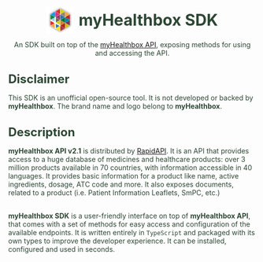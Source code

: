 <style>
   .container {
      font-familiy: Poppins;
      color: #2d4734;  
   }
   .container p {
      margin-bottom: 30px;
   }
   .container h1, .container h2 {
      margin: 0;
      padding: 0
   }
   .container h1 {
      font-size: 32px;
   }
   .container h2 {
      font-size: 24px;
      margin: 15px 0;
   }
   .container .logo {
      display: flex;
      justify-content: center;
      align-items: center;
      gap: 10px;
      margin-bottom: 10px;
   }
</style>

<link rel="preconnect" href="https://fonts.googleapis.com">
<link rel="preconnect" href="https://fonts.gstatic.com" crossorigin>
<link href="https://fonts.googleapis.com/css2?family=Poppins:wght@400;600&display=swap" rel="stylesheet">
<link href="./docs/static/styles.css" rel="stylesheet">

<div class="container">
<div class="logo">
   <img src="docs/static/logo.png" alt="myHealthbox Logo" width="55" />
   <h1>myHealthbox SDK</h1> 
</div>
<p align="center">An SDK built on top of the <a href="https://rapidapi.com/roblat/api/myhealthbox/" target="_blank">myHealthbox API</a>, exposing methods for using and accessing the API.
</p>

## Disclaimer

This SDK is an unofficial open-source tool. It is not developed or backed by **myHealthbox**. The brand name and logo belong to **myHealthbox**.

## Description

**myHealthbox API v2.1** is distributed by <a href="https://rapidapi.com/roblat/api/myhealthbox/" target="_blank">RapidAPI</a>. It is an API that provides access to a huge database of medicines and healthcare products: over 3 million products available in 70 countries, with information accessible in 40 languages. It provides basic information for a product like name, active ingredients, dosage, ATC code and more. It also exposes documents, related to a product (i.e. Patient Information Leaflets, SmPC, etc.)

**myHealthbox SDK** is a user-friendly interface on top of **myHealthbox API**, that comes with a set of methods for easy access and configuration of the available endpoints. It is written entirely in `TypeScript` and packaged with its own types to improve the developer experience. It can be installed, configured and used in seconds.

</div>
